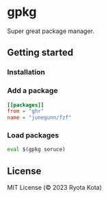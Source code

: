 # gpkg

Super great package manager.

## Getting started

### Installation

### Add a package

```toml
[[packages]]
from = "ghr"
name = "junegunn/fzf"
```

### Load packages

```bash
eval $(gpkg soruce)
```

## License

MIT License (© 2023 Ryota Kota)
